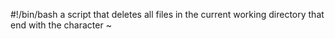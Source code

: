 #!/bin/bash
a script that deletes all files in the current working directory that end with the character ~
